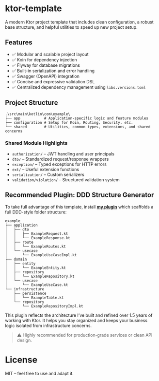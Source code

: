 # ktor-template

A modern Ktor project template that includes clean configuration, a robust base structure, and helpful utilities to speed up new project setup.

## Features

- ✅ Modular and scalable project layout
- ✅ Koin for dependency injection
- ✅ Flyway for database migrations
- ✅ Built-in serialization and error handling
- ✅ Swagger (OpenAPI) integration
- ✅ Concise and expressive validation DSL
- ✅ Centralized dependency management using `libs.versions.toml`

## Project Structure
```
.\src\main\kotlin\com\example\
├── app           # Application-specific logic and feature modules
├── configuration # Setup for Koin, Routing, Security, etc.
└── shared        # Utilities, common types, extensions, and shared concerns
```


### Shared Module Highlights

- `authorization/` – JWT handling and user principals
- `dto/` – Standardized request/response wrappers
- `exception/` – Typed exceptions for HTTP errors
- `ext/` – Useful extension functions
- `serialization/` – Custom serializers
- `validation/violation/` – Structured validation system

## Recommended Plugin: DDD Structure Generator

To take full advantage of this template, install [**my plugin**](https://plugins.jetbrains.com/plugin/26064-ktor-ddd-generator) which scaffolds a full DDD-style folder structure:

```
example
├── application
│   ├── dto
│   │   ├── ExampleRequest.kt
│   │   └── ExampleResponse.kt
│   ├── route
│   │   └── ExampleRoutes.kt
│   └── usecase
│       └── ExampleUseCaseImpl.kt
├── domain
│   ├── entity
│   │   └── ExampleEntity.kt
│   ├── repository
│   │   └── ExampleRepository.kt
│   └── usecase
│       └── ExampleUseCase.kt
└── infrastructure
    ├── persistence
    │   └── ExampleTable.kt
    └── repository
        └── ExampleRepositoryImpl.kt
```


This plugin reflects the architecture I’ve built and refined over 1.5 years of working with Ktor. It helps you stay organized and keeps your business logic isolated from infrastructure concerns.

> ⚠️ Highly recommended for production-grade services or clean API design.

# License
MIT – feel free to use and adapt it.